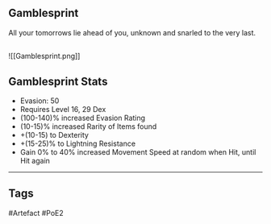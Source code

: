 ## Gamblesprint
All your tomorrows lie ahead of you,
unknown and snarled to the very last.
##
![[Gamblesprint.png]]
## Gamblesprint Stats
- Evasion: 50
- Requires Level 16, 29 Dex
- (100-140)% increased Evasion Rating
- (10-15)% increased Rarity of Items found
- +(10-15) to Dexterity
- +(15-25)% to Lightning Resistance
- Gain 0% to 40% increased Movement Speed at random when Hit, until Hit again


---
## Tags
#Artefact
#PoE2